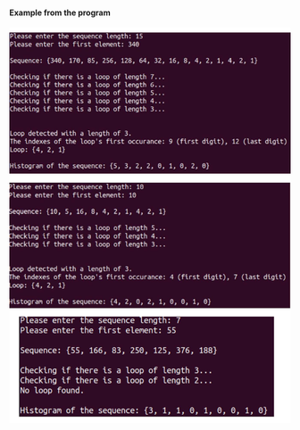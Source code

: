 #### Example from the program
<p align = "left">
  <img src="https://github.com/meteahmetyakar/exercises/blob/main/studies/8.collatz%20conjecture%20with%20recursive%20solution/images/image1.jpg" />
</p>
